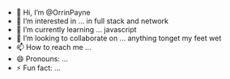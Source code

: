 - 👋 Hi, I’m @OrrinPayne
- 👀 I’m interested in ... in full stack and network
- 🌱 I’m currently learning ... javascript
- 💞️ I’m looking to collaborate on ... anything tonget my feet wet
- 📫 How to reach me ... 
- 😄 Pronouns: ...
- ⚡ Fun fact: ...

<!---
OrrinPayne/OrrinPayne is a ✨ special ✨ repository because its `README.md` (this file) appears on your GitHub profile.
You can click the Preview link to take a look at your changes.
--->
